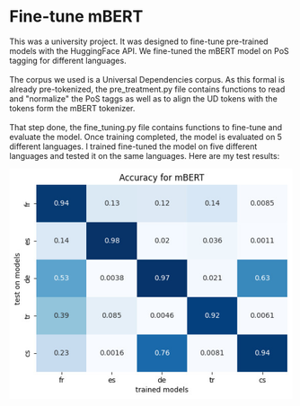 # Fine-tune mBERT

This was a university project. It was designed to fine-tune pre-trained models with the HuggingFace API. We fine-tuned the mBERT model on PoS tagging for different languages. 
<br>
<br>
The corpus we used is a Universal Dependencies corpus. As this formal is already pre-tokenized, the pre_treatment.py file contains functions to read and "normalize" the PoS taggs as well as to align the UD tokens with the tokens form the mBERT tokenizer. 
<br>
<br>
That step done, the fine_tuning.py file contains functions to fine-tune and evaluate the model. Once training completed, the model is evaluated on 5 different languages. I trained fine-tuned the model on five different languages and tested it on the same languages. Here are my test results: 


![screenshot](results.jpeg)